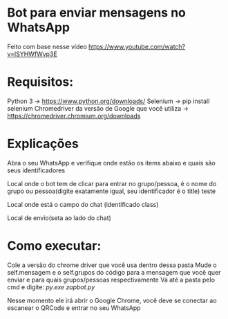 # Bot para enviar mensagens no WhatsApp
Feito com base nesse vídeo https://www.youtube.com/watch?v=ISYHWfWvp3E


# Requisitos:
Python 3 -> https://www.python.org/downloads/
Selenium -> pip install selenium
Chromedriver da versão de Google que você utiliza -> https://chromedriver.chromium.org/downloads


# Explicações
Abra o seu WhatsApp e verifique onde estão os items abaixo e quais são seus identificadores

Local onde o bot tem de clicar para entrar no grupo/pessoa, é o nome do grupo ou pessoa(digite exatamente igual, seu identificador é o title)
<span dir="auto" title="teste" class="_3ko75 _5h6Y_ _3Whw5">teste</span>

Local onde está o campo do chat (identificado class)
<div tabindex="-1" class="_3uMse">

Local de envio(seta ao lado do chat)
<span data-testid="send" data-icon="send" class="">


# Como executar:
Cole a versão do chrome driver que você usa dentro dessa pasta
Mude o self.mensagem e o self.grupos do código para a mensagem que você quer enviar e para quais grupos/pessoas respectivamente
Vá até a pasta pelo cmd e digite: *py.exe zapbot.py*

Nesse momento ele irá abrir o Google Chrome, você deve se conectar ao escanear o QRCode e entrar no seu WhatsApp